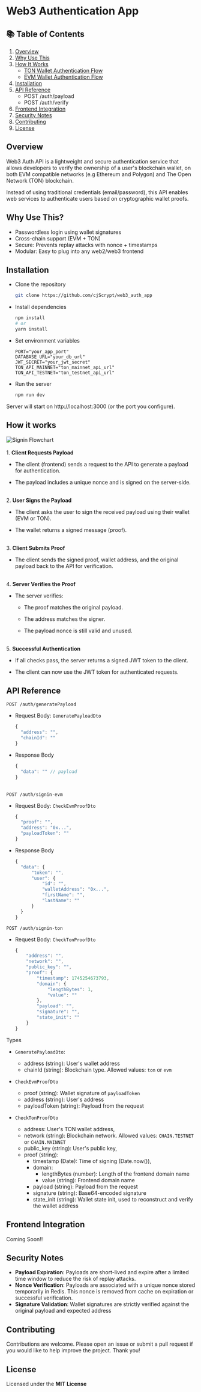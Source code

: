 # Web3 Authentication App

<h2>📚 Table of Contents</h2>

1. [Overview](#overview)
2. [Why Use This](#why-use-this)
3. [How It Works](#how-it-works)
   * [TON Wallet Authentication Flow](#ton-wallet-authentication-flow)
   * [EVM Wallet Authentication Flow](#evm-wallet-authentication-flow)
4. [Installation](#installation)
5. [API Reference](#api-reference)
   * POST /auth/payload
   * POST /auth/verify
6. [Frontend Integration](#frontend-integration)
7. [Security Notes](#security-notes)
8. [Contributing](#contributing)
9. [License](#license)

## Overview
Web3 Auth API is a lightweight and secure authentication service that allows developers to verify the ownership of a user's blockchain wallet, on both EVM compatible networks (e.g Ethereum and Polygon) and The Open Network (TON) blockchain.

Instead of using traditional credentials (email/password), this API enables web services to authenticate users based on cryptographic wallet proofs.

## Why Use This?
* Passwordless login using wallet signatures
* Cross-chain support (EVM + TON)
* Secure: Prevents replay attacks with nonce + timestamps
* Modular: Easy to plug into any web2/web3 frontend

## Installation
* Clone the repository
  ```bash
  git clone https://github.com/cjScrypt/web3_auth_app
  ```
* Install dependencies
  ```bash
  npm install
  # or
  yarn install
  ```
* Set environment variables
  ```vim
  PORT="your_app_port"
  DATABASE_URL="your_db_url"
  JWT_SECRET="your_jwt_secret"
  TON_API_MAINNET="ton_mainnet_api_url"
  TON_API_TESTNET="ton_testnet_api_url"
  ```
* Run the server
  ```bash
  npm run dev
  ```
Server will start on http://localhost:3000 (or the port you configure).

## How it works
![Signin Flowchart](./flowchart.svg)<br>
<br>1. <b>Client Requests Payload</b>
  * The client (frontend) sends a request to the API to generate a payload for authentication.

  * The payload includes a unique nonce and is signed on the server-side.

<br>2. <b>User Signs the Payload</b>

  * The client asks the user to sign the received payload using their wallet (EVM or TON).

 * The wallet returns a signed message (proof).

<br>3. <b>Client Submits Proof</b>

  * The client sends the signed proof, wallet address, and the original payload back to the API for verification.

<br>4. <b>Server Verifies the Proof</b>

  * The server verifies:

    * The proof matches the original payload.

    * The address matches the signer.

    * The payload nonce is still valid and unused.

<br>5. <b>Successful Authentication</b>

  * If all checks pass, the server returns a signed JWT token to the client.

  * The client can now use the JWT token for authenticated requests.


## API Reference
<code>POST /auth/generatePayload</code><br>

* Request Body: <code>GeneratePayloadDto</code>
  ```js
  {
    "address": "",
    "chainId": ""
  }
  ```
* Response Body
  ```js
  {
    "data": "" // payload
  }
  ```
<br>
<code>POST /auth/signin-evm</code><br>

* Request Body: <code>CheckEvmProofDto</code>
  ```js
  {
    "proof": "",
    "address": "0x...",
    "payloadToken": ""
  }
  ```

* Response Body
  ```js
  {
    "data": {
        "token": "",
        "user": {
            "id": "",
            "walletAddress": "0x...",
            "firstName": "",
            "lastName": ""
        }
    }
  }
  ```

<code>POST /auth/signin-ton</code>
  * Request Body: <code>CheckTonProofDto</code>
    ```js
    {
        "address": "",
        "network": "",
        "public_key": "",
        "proof": {
            "timestamp": 1745254673793,
            "domain": {
                "lengthBytes": 1,
                "value": ""
            },
            "payload": "",
            "signature": "",
            "state_init": ""
        }
    }
    ```

Types
  * <code>GeneratePayloadDto</code>:
    * address (string): User's wallet address
    * chainId (string): Blockchain type. Allowed values: `ton` or `evm`

  * <code>CheckEvmProofDto</code>
    * proof (string): Wallet signature of `payloadToken`
    * address (string): User's address
    * payloadToken (string): Payload from the request

  * <code>CheckTonProofDto</code>
    * address: User's TON wallet address,
    *  network (string): Blockchain network. Allowed values: `CHAIN.TESTNET` or `CHAIN.MAINNET`
    * public_key (string): User's public key,
    * proof (string):
      * timestamp (Date): Time of signing (Date.now()),
      * domain:
        * lengthBytes (number): Length of the frontend domain name
        * value (string): Frontend domain name
      * payload (string): Payload from the request
      * signature (string): Base64-encoded signature
      * state_init (string): Wallet state init, used to reconstruct and verify the wallet address

## Frontend Integration
Coming Soon!!

## Security Notes
* <b>Payload Expiration</b>: Payloads are short-lived and expire after a limited time window to reduce the risk of replay attacks.
* <b>Nonce Verification</b>: Payloads are associated with a unique nonce stored temporarily in Redis. This nonce is removed from cache on expiration or successful verification.
* <b>Signature Validation</b>: Wallet signatures are strictly verified against the original payload and expected address

## Contributing
Contributions are welcome. Please open an issue or submit a pull request if you would like to help improve the project. Thank you!

## License
Licensed under the <b>MIT License</b>